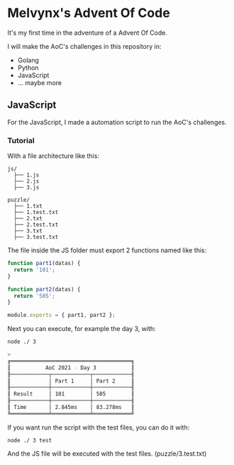 # Melvynx's Advent Of Code

It's my first time in the adventure of a Advent Of Code.

I will make the AoC's challenges in this repository in:

- Golang
- Python
- JavaScript
- ... maybe more

## JavaScript

For the JavaScript, I made a automation script to run the AoC's challenges.

### Tutorial

With a file architecture like this:

```
js/
  ├── 1.js
  ├── 2.js
  ├── 3.js

puzzle/
  ├── 1.txt
  ├── 1.test.txt
  ├── 2.txt
  ├── 2.test.txt
  ├── 3.txt
  ├── 3.test.txt
```

The file inside the JS folder must export 2 functions named like this:

```js
function part1(datas) {
  return '101';
}

function part2(datas) {
  return '505';
}

module.exports = { part1, part2 };
```

Next you can execute, for example the day 3, with:

```bash
node ./ 3

>
╔══════════════════════════════════════╗
║           AoC 2021 - Day 3           ║
╟────────────┬────────────┬────────────╢
║            │ Part 1     │ Part 2     ║
╟────────────┼────────────┼────────────╢
║ Result     │ 101        │ 505        ║
╟────────────┼────────────┼────────────╢
║ Time       │ 2.845ms    │ 83.278ms   ║
╚════════════╧════════════╧════════════╝
```

If you want run the script with the test files, you can do it with:

```
node ./ 3 test
```

And the JS file will be executed with the test files. (puzzle/3.test.txt)
